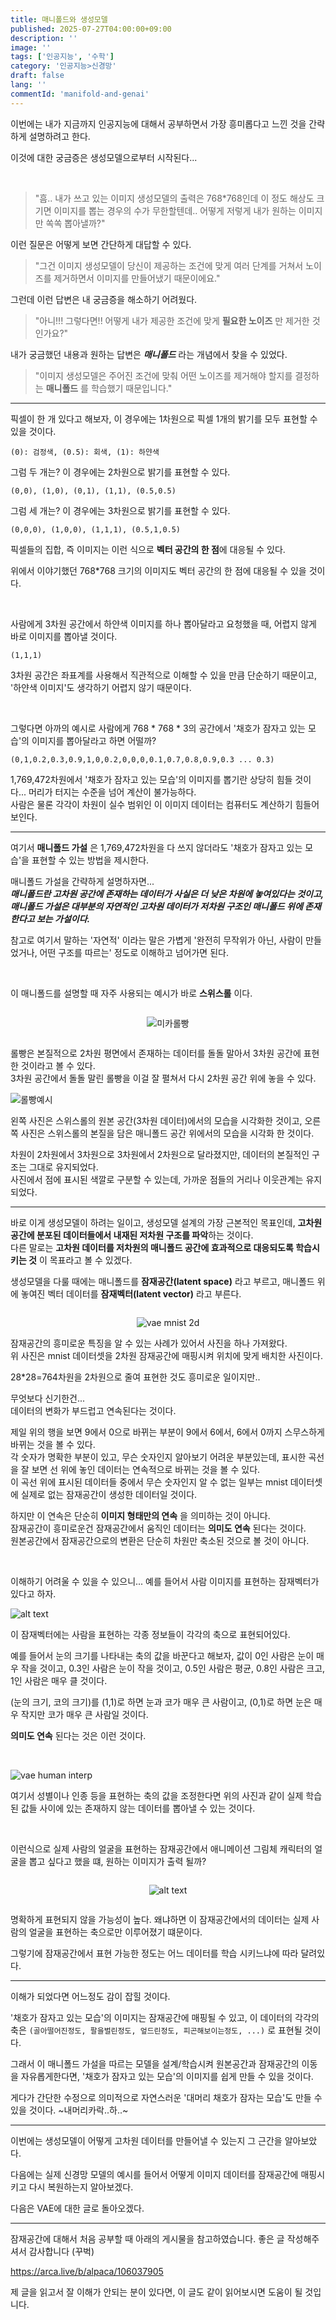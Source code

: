 ```yaml
---
title: 매니폴드와 생성모델
published: 2025-07-27T04:00:00+09:00
description: ''
image: ''
tags: ['인공지능', '수학']
category: '인공지능>신경망'
draft: false 
lang: ''
commentId: 'manifold-and-genai'
---
```


이번에는 내가 지금까지 인공지능에 대해서 공부하면서 가장 흥미롭다고 느낀 것을 간략하게 설명하려고 한다.

이것에 대한 궁금증은 생성모델으로부터 시작된다...

<br>

> "흠.. 내가 쓰고 있는 이미지 생성모델의 출력은 768*768인데 이 정도 해상도 크기면 이미지를 뽑는 경우의 수가 무한할텐데.. 어떻게 저렇게 내가 원하는 이미지만 쏙쏙 뽑아낼까?"

이런 질문은 어떻게 보면 간단하게 대답할 수 있다.

> "그건 이미지 생성모델이 당신이 제공하는 조건에 맞게 여러 단계를 거쳐서 노이즈를 제거하면서 이미지를 만들어냈기 때문이에요."

그런데 이런 답변은 내 궁금증을 해소하기 어려웠다.

> "아니!!! 그렇다면!! 어떻게 내가 제공한 조건에 맞게 **필요한 노이즈** 만 제거한 것인가요?"

내가 궁금했던 내용과 원하는 답변은 ***매니폴드*** 라는 개념에서 찾을 수 있었다.

> "이미지 생성모델은 주어진 조건에 맞춰 어떤 노이즈를 제거해야 할지를 결정하는 **매니폴드** 를 학습했기 때문입니다."

---

픽셀이 한 개 있다고 해보자, 이 경우에는 1차원으로 픽셀 1개의 밝기를 모두 표현할 수 있을 것이다.
```
(0): 검정색, (0.5): 회색, (1): 하얀색
```

그럼 두 개는? 이 경우에는 2차원으로 밝기를 표현할 수 있다.
```
(0,0), (1,0), (0,1), (1,1), (0.5,0.5)
```

그럼 세 개는? 이 경우에는 3차원으로 밝기를 표현할 수 있다.
```
(0,0,0), (1,0,0), (1,1,1), (0.5,1,0.5)
```

픽셀들의 집합, 즉 이미지는 이런 식으로 **벡터 공간의 한 점**에 대응될 수 있다.

위에서 이야기했던 768*768 크기의 이미지도 벡터 공간의 한 점에 대응될 수 있을 것이다.

<br>

사람에게 3차원 공간에서 하얀색 이미지를 하나 뽑아달라고 요청했을 때, 어렵지 않게 바로 이미지를 뽑아낼 것이다.
```
(1,1,1)
```
3차원 공간은 좌표계를 사용해서 직관적으로 이해할 수 있을 만큼 단순하기 때문이고, '하얀색 이미지'도 생각하기 어렵지 않기 때문이다.


<br>

그렇다면 아까의 예시로 사람에게 768 * 768 * 3의 공간에서 '채호가 잠자고 있는 모습'의 이미지를 뽑아달라고 하면 어떨까?
```
(0,1,0.2,0.3,0.9,1,0,0.2,0,0,0,0.1,0.7,0.8,0.9,0.3 ... 0.3)
```
1,769,472차원에서 '채호가 잠자고 있는 모습'의 이미지를 뽑기란 상당히 힘들 것이다... 머리가 터지는 수준을 넘어 계산이 불가능하다. <br>
사람은 물론 각각이 차원이 실수 범위인 이 이미지 데이터는 컴퓨터도 계산하기 힘들어 보인다.

---

여기서 **매니폴드 가설** 은 1,769,472차원을 다 쓰지 않더라도 '채호가 잠자고 있는 모습'을 표현할 수 있는 방법을 제시한다.

매니폴드 가설을 간략하게 설명하자면...<br>
***매니폴드란 고차원 공간에 존재하는 데이터가 사실은 더 낮은 차원에 놓여있다는 것이고,***<br>
***매니폴드 가설은 대부분의 자연적인 고차원 데이터가 저차원 구조인 매니폴드 위에 존재한다고 보는 가설이다.***

참고로 여기서 말하는 '자연적' 이라는 말은 가볍게 '완전히 무작위가 아닌, 사람이 만들었거나, 어떤 구조를 따르는' 정도로 이해하고 넘어가면 된다.

<br>

이 매니폴드를 설명할 때 자주 사용되는 예시가 바로 **스위스롤** 이다.

<div style="display: flex; justify-content: center;">

![미카롤빵](1867d08d1e256e46.gif)

</div>

롤빵은 본질적으로 2차원 평면에서 존재하는 데이터를 돌돌 말아서 3차원 공간에 표현한 것이라고 볼 수 있다. <br>
3차원 공간에서 돌돌 말린 롤빵을 이걸 잘 펼쳐서 다시 2차원 공간 위에 놓을 수 있다.

![롤빵예시](image-2.png)

왼쪽 사진은 스위스롤의 원본 공간(3차원 데이터)에서의 모습을 시각화한 것이고, 오른쪽 사진은 스위스롤의 본질을 담은 매니폴드 공간 위에서의 모습을 시각화 한 것이다.

차원이 2차원에서 3차원으로 3차원에서 2차원으로 달라졌지만, 데이터의 본질적인 구조는 그대로 유지되었다. <br>
사진에서 점에 표시된 색깔로 구분할 수 있는데, 가까운 점들의 거리나 이웃관계는 유지되었다.

---

바로 이게 생성모델이 하려는 일이고, 생성모델 설계의 가장 근본적인 목표인데, **고차원 공간에 분포된 데이터들에서 내재된 저차원 구조를 파악**하는 것이다.<br>
다른 말로는 **고차원 데이터를 저차원의 매니폴드 공간에 효과적으로 대응되도록 학습시키는 것** 이 목표라고 볼 수 있겠다.

생성모델을 다룰 때에는 매니폴드를 **잠재공간(latent space)** 라고 부르고, 매니폴드 위에 놓여진 벡터 데이터를 **잠재벡터(latent vector)** 라고 부른다.<br>

<div style="display: flex; justify-content: center;">

![vae mnist 2d](image-3.png)

</div>
잠재공간의 흥미로운 특징을 알 수 있는 사례가 있어서 사진을 하나 가져왔다. <br>
위 사진은 mnist 데이터셋을 2차원 잠재공간에 매핑시켜 위치에 맞게 배치한 사진이다.

28*28=764차원을 2차원으로 줄여 표현한 것도 흥미로운 일이지만..

무엇보다 신기한건... <br>
데이터의 변화가 부드럽고 연속된다는 것이다. 

제일 위의 행을 보면 9에서 0으로 바뀌는 부분이 9에서 6에서, 6에서 0까지 스무스하게 바뀌는 것을 볼 수 있다. <br>
각 숫자가 명확한 부분이 있고, 무슨 숫자인지 알아보기 어려운 부분있는데, 표시한 곡선을 잘 보면 선 위에 놓인 데이터는 연속적으로 바뀌는 것을 볼 수 있다.<br>
이 곡선 위에 표시된 데이터들 중에서 무슨 숫자인지 알 수 없는 일부는 mnist 데이터셋에 실제로 없는 잠재공간이 생성한 데이터일 것이다.

하지만 이 연속은 단순히 **이미지 형태만의 연속** 을 의미하는 것이 아니다.<br> 
잠재공간이 흥미로운건 잠재공간에서 움직인 데이터는 **의미도 연속** 된다는 것이다.<br>
원본공간에서 잠재공간으로의 변환은 단순히 차원만 축소된 것으로 볼 것이 아니다.

<br>

이해하기 어려울 수 있을 수 있으니... 예를 들어서 사람 이미지를 표현하는 잠재벡터가 있다고 하자.

![alt text](image-4.png)

이 잠재벡터에는 사람을 표현하는 각종 정보들이 각각의 축으로 표현되어있다.

예를 들어서 눈의 크기를 나타내는 축의 값을 바꾼다고 해보자, 값이 0인 사람은 눈이 매우 작을 것이고, 0.3인 사람은 눈이 작을 것이고, 0.5인 사람은 평균, 0.8인 사람은 크고, 1인 사람은 매우 클 것이다.

(눈의 크기, 코의 크기)를 (1,1)로 하면 눈과 코가 매우 큰 사람이고, (0,1)로 하면 눈은 매우 작지만 코가 매우 큰 사람일 것이다.

**의미도 연속** 된다는 것은 이런 것이다.

<br>

![vae human interp](0_dwtvGrRWRAUJuZm4.gif)

여기서 성별이나 인종 등을 표현하는 축의 값을 조정한다면 위의 사진과 같이 실제 학습된 값들 사이에 있는 존재하지 않는 데이터를 뽑아낼 수 있는 것이다.

<br>

이런식으로 실제 사람의 얼굴을 표현하는 잠재공간에서 애니메이션 그림체 캐릭터의 얼굴을 뽑고 싶다고 했을 떄, 원하는 이미지가 출력 될까?

<div style="display: flex; justify-content: center;">

![alt text](image-5.png)

</div>

명확하게 표현되지 않을 가능성이 높다. 왜냐하면 이 잠재공간에서의 데이터는 실제 사람의 얼굴을 표현하는 축으로만 이루어졌기 떄문이다.

그렇기에 잠재공간에서 표현 가능한 정도는 어느 데이터를 학습 시키느냐에 따라 달려있다.

---


이해가 되었다면 어느정도 감이 잡힐 것이다.

'채호가 잠자고 있는 모습'의 이미지는 잠재공간에 매핑될 수 있고, 이 데이터의 각각의 축은 `(골아떨어진정도, 팔을벌린정도, 엎드린정도, 피곤해보이는정도, ...)` 로 표현될 것이다.

그래서 이 매니폴드 가설을 따르는 모델을 설계/학습시켜 원본공간과 잠재공간의 이동을 자유롭게한다면, '채호가 잠자고 있는 모습'의 이미지를 쉽게 만들 수 있을 것이다.

게다가 간단한 수정으로 의미적으로 자연스러운 '대머리 채호가 잠자는 모습'도 만들 수 있을 것이다. ~내머리카락..하..~


---

이번에는 생성모델이 어떻게 고차원 데이터를 만들어낼 수 있는지 그 근간을 알아보았다.

다음에는 실제 신경망 모델의 예시를 들어서 어떻게 이미지 데이터를 잠재공간에 매핑시키고 다시 복원하는지 알아보겠다.

다음은 VAE에 대한 글로 돌아오겠다.


---

잠재공간에 대해서 처음 공부할 때 아래의 게시물을 참고하였습니다. 좋은 글 작성해주셔서 감사합니다 (꾸벅)

https://arca.live/b/alpaca/106037905

제 글을 읽고서 잘 이해가 안되는 분이 있다면, 이 글도 같이 읽어보시면 도움이 될 것입니다.